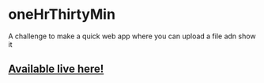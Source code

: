 # oneHrThirtyMin

A challenge to make a quick web app where you can upload a file adn show it

## [Available live here!](https://one-hr-thirty-min.vercel.app)
